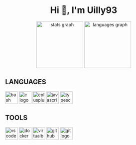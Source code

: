 <h1 align="center">Hi 👋, I'm Uilly93</h1>
<div align="center">
  <img src="https://github-readme-stats.vercel.app/api?username=Uilly93&hide_title=false&hide_rank=false&show_icons=true&include_all_commits=true&count_private=true&disable_animations=false&theme=gotham&locale=en&hide_border=false&custom_title=%F0%9F%93%96%20Github%20Stats" height="150" alt="stats graph"  />
  <img src="https://github-readme-stats.vercel.app/api/top-langs?username=Uilly93&locale=en&hide_title=false&layout=compact&card_width=320&langs_count=5&theme=gotham&hide_border=false&custom_title=%E2%9C%A8%20Language%20Stats" height="150" alt="languages graph"  />
</div>

## LANGUAGES

<div align="left">
  <img src="https://upload.wikimedia.org/wikipedia/commons/4/4b/Bash_Logo_Colored.svg" height="40" width="40" alt="bash logo"  />
  <img src="https://devicon-website.vercel.app/api/c/original.svg" height="40" width="40" alt="c logo"  />
  <img src="https://cdn.jsdelivr.net/gh/devicons/devicon/icons/cplusplus/cplusplus-original.svg" height="40" width="40" alt="cplusplus logo"  />
  <img src="https://cdn.jsdelivr.net/gh/devicons/devicon/icons/javascript/javascript-original.svg" height="40" width="40" alt="javascript logo"  />
  <img src="https://cdn.jsdelivr.net/gh/devicons/devicon@latest/icons/typescript/typescript-original.svg" height="40" width="40" alt="typescript logo"  />
</div>

## TOOLS

<div align="left">
  <img src="https://skillicons.dev/icons?i=vscode" height="40" width="40" alt="vscode logo"  />
  <img src="https://skillicons.dev/icons?i=docker" height="40" width="40" alt="docker logo"  />
  <img src="https://upload.wikimedia.org/wikipedia/commons/f/ff/VirtualBox_2024_Logo.svg" height="40" width="40" alt="virtualbox logo"  />
  <img src="https://skillicons.dev/icons?i=github" height="40" width="40" alt="github logo"  />
  <img src="https://skillicons.dev/icons?i=git" height="40" width="40" alt="git logo"  />
</div>
